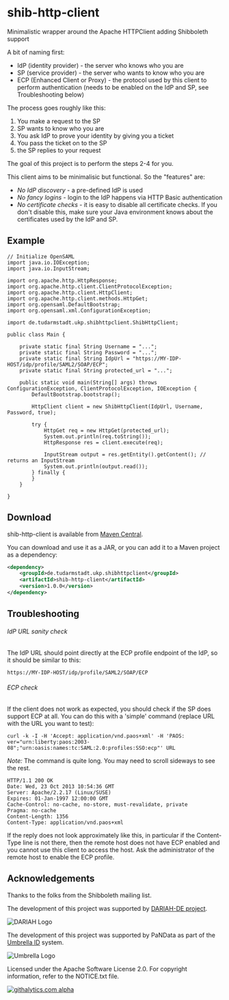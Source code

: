 shib-http-client
================

Minimalistic wrapper around the Apache HTTPClient adding Shibboleth support

A bit of naming first:

* IdP (identity provider) - the server who knows who you are
* SP (service provider) - the server who wants to know who you are
* ECP (Enhanced Client or Proxy) - the protocol used by this client to perform authentication
  (needs to be enabled on the IdP and SP, see Troubleshooting below)

The process goes roughly like this:

1. You make a request to the SP
2. SP wants to know who you are
3. You ask IdP to prove your identity by giving you a ticket
4. You pass the ticket on to the SP
5. the SP replies to your request

The goal of this project is to perform the steps 2-4 for you.

This client aims to be minimalisic but functional. So the "features" are:

* *No IdP discovery* - a pre-defined IdP is used
* *No fancy logins* - login to the IdP happens via HTTP Basic authentication
* *No certificate checks* - it is easy to disable all certificate checks. If you don't disable 
this, make sure your Java environment knows about the certificates used by the IdP and SP.


Example
-------

<pre><code>// Initialize OpenSAML
import java.io.IOException;
import java.io.InputStream;

import org.apache.http.HttpResponse;
import org.apache.http.client.ClientProtocolException;
import org.apache.http.client.HttpClient;
import org.apache.http.client.methods.HttpGet;
import org.opensaml.DefaultBootstrap;
import org.opensaml.xml.ConfigurationException;

import de.tudarmstadt.ukp.shibhttpclient.ShibHttpClient;

public class Main {
	
	private static final String Username = "...";
	private static final String Password = "..."; 
	private static final String IdpUrl = "https://MY-IDP-HOST/idp/profile/SAML2/SOAP/ECP";  
	private static final String protected_url = "..."; 

	public static void main(String[] args) throws ConfigurationException, ClientProtocolException, IOException { 
		DefaultBootstrap.bootstrap();
		
		HttpClient client = new ShibHttpClient(IdpUrl, Username, Password, true);
		
		try {
			HttpGet req = new HttpGet(protected_url);
			System.out.println(req.toString());
			HttpResponse res = client.execute(req);
			
			InputStream output = res.getEntity().getContent(); // returns an InputStream
			System.out.println(output.read());
		} finally { 
	    }
	}

}
</code></pre>


Download
--------

shib-http-client is available from [Maven Central](http://search.maven.org/#search%7Cga%7C1%7Cshib-http-client).

You can download and use it as a JAR, or you can add it to a Maven project as a dependency:

```xml
<dependency>
    <groupId>de.tudarmstadt.ukp.shibhttpclient</groupId>
    <artifactId>shib-http-client</artifactId>
    <version>1.0.0</version>
</dependency>
```

Troubleshooting
---------------

###### IdP URL sanity check

The IdP URL should point directly at the ECP profile endpoint of the IdP, so it should be similar
to this:

<pre><code>https://MY-IDP-HOST/idp/profile/SAML2/SOAP/ECP</code></pre>

###### ECP check

If the client does not work as expected, you should check if the SP does support ECP at
all. You can do this with a 'simple' command (replace URL with the URL you want to test):

<pre><code>curl -k -I -H 'Accept: application/vnd.paos+xml' -H 'PAOS: ver="urn:liberty:paos:2003-08";"urn:oasis:names:tc:SAML:2.0:profiles:SSO:ecp"' URL
</code></pre>

*Note:* The command is quite long. You may need to scroll sideways to see the rest.

<pre><code>HTTP/1.1 200 OK
Date: Wed, 23 Oct 2013 10:54:36 GMT
Server: Apache/2.2.17 (Linux/SUSE)
Expires: 01-Jan-1997 12:00:00 GMT
Cache-Control: no-cache, no-store, must-revalidate, private
Pragma: no-cache
Content-Length: 1356
Content-Type: application/vnd.paos+xml
</code></pre>

If the reply does not look approximately like this, in particular if the Content-Type line is not
there, then the remote host does not have ECP enabled and you cannot use this client to access the
host. Ask the administrator of the remote host to enable the ECP profile.

Acknowledgements
----------------

Thanks to the folks from the Shibboleth mailing list.

The development of this project was supported by [DARIAH-DE project](https://de.dariah.eu).

![DARIAH Logo](https://de.dariah.eu/liferay-dariah-theme/images/dariah-logo.png)

The development of this project was supported by PaNData as part of the [Umbrella ID](https://www.umbrellaid.org/euu) system.

![Umbrella Logo](https://www.umbrellaid.org/euu/layout/img/logo.png)


Licensed under the Apache Software License 2.0. For copyright information, refer to the NOTICE.txt
file.

[![githalytics.com alpha](https://cruel-carlota.pagodabox.com/eaced398ef831f1b082ced9a07694513 "githalytics.com")](http://githalytics.com/reckart/shib-http-client)
